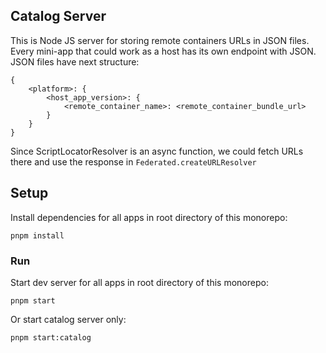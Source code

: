 ## Catalog Server

This is Node JS server for storing remote containers URLs in JSON files.
Every mini-app that could work as a host has its own endpoint with JSON.
JSON files have next structure:

```
{
    <platform>: {
        <host_app_version>: {
            <remote_container_name>: <remote_container_bundle_url>
        }
    }
}
```

Since ScriptLocatorResolver is an async function, we could fetch URLs there and use the response in `Federated.createURLResolver`

## Setup

Install dependencies for all apps in root directory of this monorepo:

```
pnpm install
```

### Run

Start dev server for all apps in root directory of this monorepo:

```
pnpm start
```

Or start catalog server only:

```
pnpm start:catalog
```

